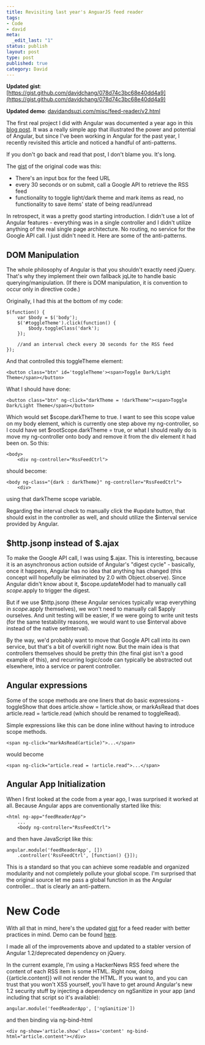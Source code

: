 ```yaml
---
title: Revisiting last year's AnguarJS feed reader
tags:
- Code
- david
meta:
  _edit_last: "1"
status: publish
layout: post
type: post
published: true
category: David
---
```

**Updated gist**: [https://gist.github.com/davidchang/078d74c3bc68e40dd4a9](https://gist.github.com/davidchang/078d74c3bc68e40dd4a9)

**Updated demo**: [davidandsuzi.com/misc/feed-reader/v2.html](/misc/feed-reader/v2.html)

The first real project I did with Angular was documented a year ago in this [blog post](/building-a-feed-reader-with-angularjs/). It was a really simple app that illustrated the power and potential of Angular, but since I've been working in Angular for the past year, I recently revisited this article and noticed a handful of anti-patterns.

If you don't go back and read that post, I don't blame you. It's long.

The [gist](https://gist.github.com/davidchang/4441416) of the original code was this:

- There's an input box for the feed URL
- every 30 seconds or on submit, call a Google API to retrieve the RSS feed
- functionality to toggle light/dark theme and mark items as read, no functionality to save items' state of being read/unread

In retrospect, it was a pretty good starting introduction. I didn't use a lot of Angular features - everything was in a single controller and I didn't utilize anything of the real single page architecture. No routing, no service for the Google API call. I just didn't need it. Here are some of the anti-patterns.

DOM Manipulation
----------------

The whole philosophy of Angular is that you shouldn't exactly need jQuery. That's why they implement their own fallback jqLite to handle basic querying/manipulation. (If there is DOM manipulation, it is convention to occur only in directive code.)

Originally, I had this at the bottom of my code:

    $(function() {
        var $body = $('body');
        $('#toggleTheme').click(function() {
            $body.toggleClass('dark');
        });

        //and an interval check every 30 seconds for the RSS feed
    });

And that controlled this toggleTheme element:

    <button class="btn" id='toggleTheme'><span>Toggle Dark/Light Theme</span></button>

What I should have done:

    <button class="btn" ng-click="darkTheme = !darkTheme"><span>Toggle Dark/Light Theme</span></button>

Which would set $scope.darkTheme to true. I want to see this scope value on my body element, which is currently one step above my ng-controller, so I could have set $rootScope.darkTheme = true, or what I should really do is move my ng-controller onto body and remove it from the div element it had been on. So this:

    <body>
        <div ng-controller="RssFeedCtrl">

should become:

    <body ng-class="{dark : darkTheme}" ng-controller="RssFeedCtrl">
        <div>

using that darkTheme scope variable.

Regarding the interval check to manually click the #update button, that should exist in the controller as well, and should utilize the $interval service provided by Angular.


$http.jsonp instead of $.ajax
---------------------------

To make the Google API call, I was using $.ajax. This is interesting, because it is an asynchronous action outside of Angular's "digest cycle" - basically, once it happens, Angular has no idea that anything has changed (this concept will hopefully be eliminated by 2.0 with Object.observe). Since Angular didn't know about it, $scope.updateModel had to manually call $scope.$apply to trigger the digest.

But if we use $http.jsonp (these Angular services typically wrap everything in $scope.$apply themselves), we won't need to manually call $apply ourselves. And unit testing will be easier, if we were going to write unit tests (for the same testability reasons, we would want to use $interval above instead of the native setInterval).

By the way, we'd probably want to move that Google API call into its own service, but that's a bit of overkill right now. But the main idea is that controllers themselves should be pretty thin (the final gist isn't a good example of this), and recurring logic/code can typically be abstracted out elsewhere, into a service or parent controller.


Angular expressions
-------------------

Some of the scope methods are one liners that do basic expressions - toggleShow that does article.show = !article.show, or markAsRead that does article.read = !article.read (which should be renamed to toggleRead).

Simple expressions like this can be done inline without having to introduce scope methods.

    <span ng-click="markAsRead(article)">...</span>

would become

    <span ng-click="article.read = !article.read">...</span>


Angular App Initialization
--------------------------

When I first looked at the code from a year ago, I was surprised it worked at all. Because Angular apps are conventionally started like this:

    <html ng-app="feedReaderApp">
        ...
        <body ng-controller="RssFeedCtrl">

and then have JavaScript like this:

    angular.module('feedReaderApp', [])
        .controller('RssFeedCtrl', [function() {}]);

This is a standard so that you can achieve some readable and organized modularity and not completely pollute your global scope. I'm surprised that the original source let me pass a global function in as the Angular controller... that is clearly an anti-pattern.

New Code
========

With all that in mind, here's the updated [gist](https://gist.github.com/davidchang/078d74c3bc68e40dd4a9) for a feed reader with better practices in mind. Demo can be found [here](/misc/feed-reader/v2.html).

I made all of the improvements above and updated to a stabler version of Angular 1.2/deprecated dependency on jQuery.

In the current example, I'm using a HackerNews RSS feed where the content of each RSS item is some HTML. Right now, doing {{article.content}} will not render the HTML. If you want to, and you can trust that you won't XSS yourself, you'll have to get around Angular's new 1.2 security stuff by injecting a dependency on ngSanitize in your app (and including that script so it's available):

    angular.module('feedReaderApp', ['ngSanitize'])

and then binding via ng-bind-html

    <div ng-show='article.show' class='content' ng-bind-html="article.content"></div>